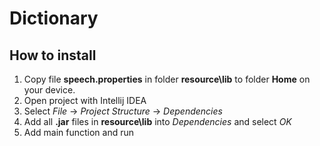 # Dictionary
## How to install
1. Copy file **speech.properties** in folder **resource\lib** to folder **Home** on your device.
2. Open project with Intellij IDEA
3. Select *File* -> *Project Structure* -> *Dependencies*
4. Add all **.jar** files in **resource\lib** into *Dependencies* and select *OK*
5. Add main function and run
